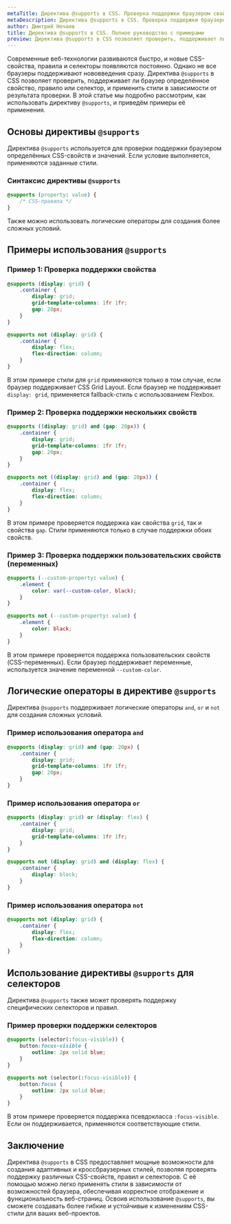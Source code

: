 ```yaml
---
metaTitle: Директива @supports в CSS. Проверка поддержки браузером свойств, правил и селекторов
metaDescription: Директива @supports в CSS. Проверка поддержки браузером свойств, правил и селекторов
author: Дмитрий Нечаев
title: Директива @supports в CSS. Полное руководство с примерами
preview: Директива @supports в CSS позволяет проверить, поддерживает ли браузер определённое свойство, правило или селектор, и применить стили в зависимости от результата проверки.
---
```


Современные веб-технологии развиваются быстро, и новые CSS-свойства, правила и селекторы появляются постоянно. Однако не все браузеры поддерживают нововведения сразу. Директива `@supports` в CSS позволяет проверить, поддерживает ли браузер определённое свойство, правило или селектор, и применить стили в зависимости от результата проверки. В этой статье мы подробно рассмотрим, как использовать директиву `@supports`, и приведём примеры её применения.

## Основы директивы `@supports`

Директива `@supports` используется для проверки поддержки браузером определённых CSS-свойств и значений. Если условие выполняется, применяются заданные стили.

### Синтаксис директивы `@supports`

```css
@supports (property: value) {
    /* CSS-правила */
}

```

Также можно использовать логические операторы для создания более сложных условий.

## Примеры использования `@supports`

### Пример 1: Проверка поддержки свойства

```css
@supports (display: grid) {
    .container {
        display: grid;
        grid-template-columns: 1fr 1fr;
        gap: 20px;
    }
}

@supports not (display: grid) {
    .container {
        display: flex;
        flex-direction: column;
    }
}

```

В этом примере стили для `grid` применяются только в том случае, если браузер поддерживает CSS Grid Layout. Если браузер не поддерживает `display: grid`, применяется fallback-стиль с использованием Flexbox.

### Пример 2: Проверка поддержки нескольких свойств

```css
@supports ((display: grid) and (gap: 20px)) {
    .container {
        display: grid;
        grid-template-columns: 1fr 1fr;
        gap: 20px;
    }
}

@supports not ((display: grid) and (gap: 20px)) {
    .container {
        display: flex;
        flex-direction: column;
    }
}

```

В этом примере проверяется поддержка как свойства `grid`, так и свойства `gap`. Стили применяются только в случае поддержки обоих свойств.

### Пример 3: Проверка поддержки пользовательских свойств (переменных)

```css
@supports (--custom-property: value) {
    .element {
        color: var(--custom-color, black);
    }
}

@supports not (--custom-property: value) {
    .element {
        color: black;
    }
}

```

В этом примере проверяется поддержка пользовательских свойств (CSS-переменных). Если браузер поддерживает переменные, используется значение переменной `--custom-color`.

## Логические операторы в директиве `@supports`

Директива `@supports` поддерживает логические операторы `and`, `or` и `not` для создания сложных условий.

### Пример использования оператора `and`

```css
@supports (display: grid) and (gap: 20px) {
    .container {
        display: grid;
        grid-template-columns: 1fr 1fr;
        gap: 20px;
    }
}

```

### Пример использования оператора `or`

```css
@supports (display: grid) or (display: flex) {
    .container {
        display: grid;
        grid-template-columns: 1fr 1fr;
    }
}

@supports not (display: grid) and (display: flex) {
    .container {
        display: block;
    }
}

```

### Пример использования оператора `not`

```css
@supports not (display: grid) {
    .container {
        display: flex;
        flex-direction: column;
    }
}

```

## Использование директивы `@supports` для селекторов

Директива `@supports` также может проверять поддержку специфических селекторов и правил.

### Пример проверки поддержки селекторов

```css
@supports (selector(:focus-visible)) {
    button:focus-visible {
        outline: 2px solid blue;
    }
}

@supports not (selector(:focus-visible)) {
    button:focus {
        outline: 2px solid blue;
    }
}

```

В этом примере проверяется поддержка псевдокласса `:focus-visible`. Если он поддерживается, применяются соответствующие стили.

## Заключение

Директива `@supports` в CSS предоставляет мощные возможности для создания адаптивных и кроссбраузерных стилей, позволяя проверять поддержку различных CSS-свойств, правил и селекторов. С её помощью можно легко применять стили в зависимости от возможностей браузера, обеспечивая корректное отображение и функциональность веб-страниц. Освоив использование `@supports`, вы сможете создавать более гибкие и устойчивые к изменениям CSS-стили для ваших веб-проектов.